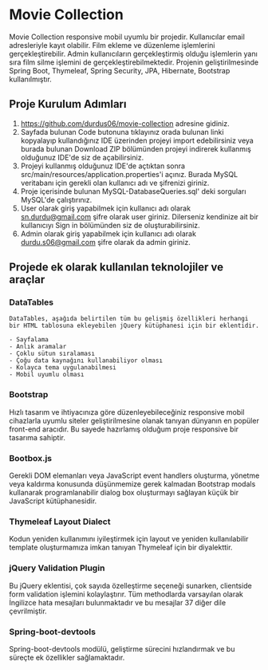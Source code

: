 # Movie Collection
Movie Collection responsive mobil uyumlu bir projedir. Kullanıcılar email adresleriyle kayıt olabilir. Film ekleme ve düzenleme  işlemlerini gerçekleştirebilir. Admin kullanıcıların gerçekleştirmiş olduğu işlemlerin yanı sıra film silme işlemini de gerçekleştirebilmektedir. Projenin geliştirilmesinde Spring Boot, Thymeleaf, Spring Security, JPA, Hibernate, Bootstrap kullanılmıştır.

## Proje Kurulum Adımları
1. https://github.com/durdus06/movie-collection adresine gidiniz. 
2. Sayfada bulunan Code butonuna tıklayınız orada bulunan linki kopyalayıp kullandığınız IDE üzerinden projeyi import edebilirsiniz veya burada bulunan Download ZIP bölümünden projeyi indirerek kullanmış olduğunuz IDE'de siz de açabilirsiniz.
3. Projeyi kullanmış olduğunuz IDE'de açtıktan sonra src/main/resources/application.properties'i açınız. Burada MySQL veritabanı için gerekli olan  kullanıcı adı ve şifrenizi giriniz. 
4. Proje içerisinde bulunan MySQL-DatabaseQueries.sql' deki sorguları MySQL'de çalıştırınız.
5. User olarak giriş yapabilmek için kullanıcı adı olarak sn.durdu@gmail.com şifre olarak user giriniz. Dilerseniz kendinize ait bir kullanıcıyı Sign in bölümünden siz de oluşturabilirsiniz.
6. Admin olarak giriş yapabilmek için kullanıcı adı olarak durdu.s06@gmail.com şifre olarak da admin giriniz.

## Projede ek olarak kullanılan teknolojiler ve araçlar
### DataTables
    DataTables, aşağıda belirtilen tüm bu gelişmiş özellikleri herhangi bir HTML tablosuna ekleyebilen jQuery kütüphanesi için bir eklentidir.

    - Sayfalama
    - Anlık aramalar
    - Çoklu sütun sıralaması
    - Çoğu data kaynağını kullanabiliyor olması
    - Kolayca tema uygulanabilmesi
    - Mobil uyumlu olması

### Bootstrap
Hızlı tasarım ve ihtiyacınıza göre düzenleyebileceğiniz responsive mobil cihazlarla uyumlu siteler geliştirilmesine olanak tanıyan dünyanın en popüler front-end aracıdır. Bu sayede hazırlamış olduğum proje responsive bir tasarıma sahiptir.

### Bootbox.js
Gerekli DOM elemanları veya JavaScript event handlers oluşturma, yönetme veya kaldırma konusunda düşünmemize gerek kalmadan Bootstrap modals kullanarak programlanabilir dialog box oluşturmayı sağlayan küçük bir JavaScript kütüphanesidir. 


### Thymeleaf Layout Dialect
Kodun yeniden kullanımını iyileştirmek için  layout ve yeniden kullanılabilir template oluşturmamıza imkan tanıyan Thymeleaf için bir diyalekttir.

### jQuery Validation Plugin
Bu jQuery eklentisi, çok sayıda özelleştirme seçeneği sunarken, clientside form validation işlemini kolaylaştırır. Tüm methodlarda varsayılan olarak İngilizce hata mesajları bulunmaktadır ve bu mesajlar 37 diğer dile çevrilmiştir.

### Spring-boot-devtools
Spring-boot-devtools modülü, geliştirme sürecini hızlandırmak ve bu süreçte ek özellikler sağlamaktadır.


